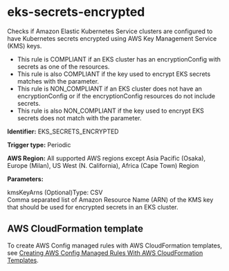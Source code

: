 # eks\-secrets\-encrypted<a name="eks-secrets-encrypted"></a>

Checks if Amazon Elastic Kubernetes Service clusters are configured to have Kubernetes secrets encrypted using AWS Key Management Service \(KMS\) keys\.
+ This rule is COMPLIANT if an EKS cluster has an encryptionConfig with secrets as one of the resources\.
+ This rule is also COMPLIANT if the key used to encrypt EKS secrets matches with the parameter\.
+ This rule is NON\_COMPLIANT if an EKS cluster does not have an encryptionConfig or if the encryptionConfig resources do not include secrets\.
+ This rule is also NON\_COMPLIANT if the key used to encrypt EKS secrets does not match with the parameter\.

**Identifier:** EKS\_SECRETS\_ENCRYPTED

**Trigger type:** Periodic

**AWS Region:** All supported AWS regions except Asia Pacific \(Osaka\), Europe \(Milan\), US West \(N\. California\), Africa \(Cape Town\) Region

**Parameters:**

kmsKeyArns \(Optional\)Type: CSV  
Comma separated list of Amazon Resource Name \(ARN\) of the KMS key that should be used for encrypted secrets in an EKS cluster\.

## AWS CloudFormation template<a name="w29aac11c33c17b7d159c17"></a>

To create AWS Config managed rules with AWS CloudFormation templates, see [Creating AWS Config Managed Rules With AWS CloudFormation Templates](aws-config-managed-rules-cloudformation-templates.md)\.